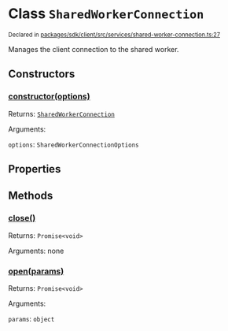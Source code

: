 # Class `SharedWorkerConnection`
<sub>Declared in [packages/sdk/client/src/services/shared-worker-connection.ts:27](https://github.com/dxos/dxos/blob/ce1e5d079/packages/sdk/client/src/services/shared-worker-connection.ts#L27)</sub>


Manages the client connection to the shared worker.

## Constructors
### [constructor(options)](https://github.com/dxos/dxos/blob/ce1e5d079/packages/sdk/client/src/services/shared-worker-connection.ts#L36)




Returns: <code>[SharedWorkerConnection](/api/@dxos/client/classes/SharedWorkerConnection)</code>

Arguments: 

`options`: <code>SharedWorkerConnectionOptions</code>



## Properties


## Methods
### [close()](https://github.com/dxos/dxos/blob/ce1e5d079/packages/sdk/client/src/services/shared-worker-connection.ts#L83)




Returns: <code>Promise&lt;void&gt;</code>

Arguments: none




### [open(params)](https://github.com/dxos/dxos/blob/ce1e5d079/packages/sdk/client/src/services/shared-worker-connection.ts#L41)




Returns: <code>Promise&lt;void&gt;</code>

Arguments: 

`params`: <code>object</code>


